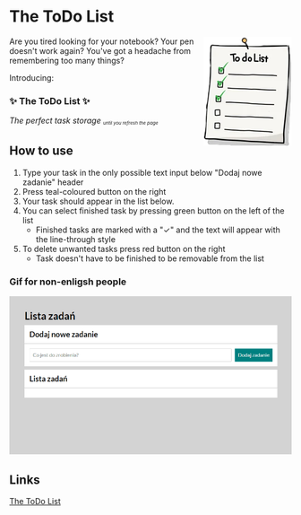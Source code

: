 # The ToDo List

<img align="right" src="img/list.png">

Are you tired looking for your notebook? Your pen doesn't work again? You've got a headache from remembering too many things?

Introducing:

### ✨ The ToDo List ✨

_The perfect task storage <sub><sup><sub>until you refresh the page<sub/><sup/><sub/>_

## How to use

1. Type your task in the only possible text input below "Dodaj nowe zadanie" header
2. Press teal-coloured button on the right
3. Your task should appear in the list below.
4. You can select finished task by pressing green button on the left of the list
   - Finished tasks are marked with a "✓" and the text will appear with the line-through style
5. To delete unwanted tasks press red button on the right
   - Task doesn't have to be finished to be removable from the list

### Gif for non-enligsh people

![HowToUse](img/todolist.gif)

## Links

[The ToDo List](https://oko147.github.io/todo-list)
